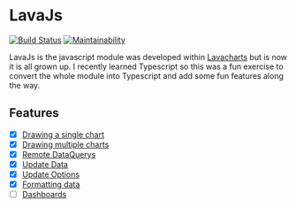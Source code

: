 # LavaJs

[![Build Status](https://travis-ci.org/lavacharts/lava.js.svg?branch=master)](https://travis-ci.org/lavacharts/lava.js)
[![Maintainability](https://api.codeclimate.com/v1/badges/96b0c79fddc76585ac58/maintainability)](https://codeclimate.com/github/lavacharts/lava.js/maintainability)

LavaJs is the javascript module was developed within [Lavacharts](https://github.com/kevinkhill/lavacharts) but is now it
is all grown up. I recently learned Typescript so this was a fun exercise to convert the whole module into Typescript and
add some fun features along the way.

## Features
- [x] [Drawing a single chart](https://lavajs.lavacharts.com)
- [x] [Drawing multiple charts](https://lavajs.lavacharts.com/multichart.html)
- [x] [Remote DataQuerys](https://lavajs.lavacharts.com/dataquery.html)
- [x] [Update Data](https://lavajs.lavacharts.com/async-data.html)
- [x] [Update Options](https://lavajs.lavacharts.com/options.html)
- [x] [Formatting data](https://lavajs.lavacharts.com/formats.html)
- [ ] [Dashboards](https://lavajs.lavacharts.com/dashboard.html) 
